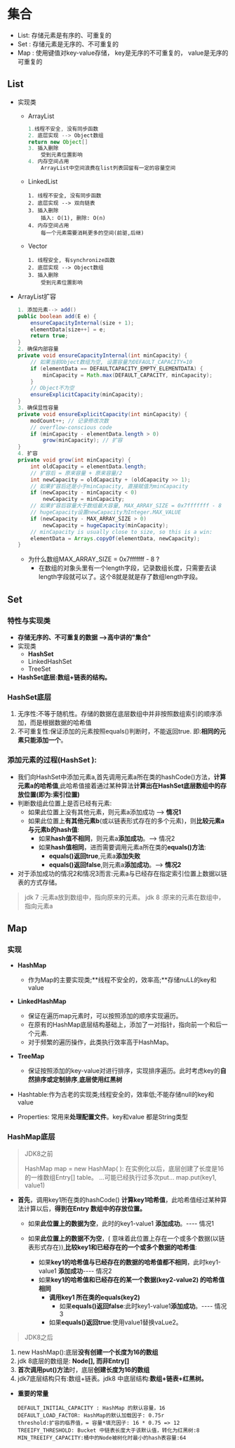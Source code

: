 # 集合

- List: 存储元素是有序的、可重复的
- Set : 存储元素是无序的、不可重复的
- Map : 使用键值对key-value存储， key是无序的不可重复的， value是无序的可重复的

## List

- 实现类

    - ArrayList

        ```java
        1.线程不安全, 没有同步函数
        2. 底层实现 --> Object数组
        return new Object[]
        3. 插入删除
            受到元素位置影响
        4. 内存空间占用
            ArrayList中空间浪费在list列表回留有一定的容量空间
        ```

    - LinkedList

        ```
        1. 线程不安全, 没有同步函数
        2. 底层实现 --> 双向链表
        3. 插入删除
            插入: O(1), 删除: O(n)
        4. 内存空间占用
            每一个元素需要消耗更多的空间(前驱,后继)
        ```

    - Vector

        ```
        1. 线程安全, 有synchronize函数
        2. 底层实现 --> Object数组
        3. 插入删除
        	受到元素位置影响
        ```

- ArrayList扩容

    ```java
    1. 添加元素--> add()
    public boolean add(E e) {
        ensureCapacityInternal(size + 1); 
        elementData[size++] = e;
        return true;
    }
    2. 确保内部容量
    private void ensureCapacityInternal(int minCapacity) {
        // 如果当前Object数组为空, 设置容量为DEFAULT_CAPACITY=10
        if (elementData == DEFAULTCAPACITY_EMPTY_ELEMENTDATA) {
            minCapacity = Math.max(DEFAULT_CAPACITY, minCapacity);
        }
        // Object不为空
        ensureExplicitCapacity(minCapacity);
    }
    3. 确保显性容量
    private void ensureExplicitCapacity(int minCapacity) {
        modCount++; // 记录修改次数
        // overflow-conscious code
        if (minCapacity - elementData.length > 0)
            grow(minCapacity); // 扩容
    }
    4. 扩容
    private void grow(int minCapacity) {
        int oldCapacity = elementData.length;
        // 扩容后 = 原来容量 + 原来容量/2
        int newCapacity = oldCapacity + (oldCapacity >> 1);
        // 如果扩容后还是小于minCapacity, 直接赋值为minCapacity
        if (newCapacity - minCapacity < 0)
            newCapacity = minCapacity;
        // 如果扩容后容量大于数组最大容量, MAX_ARRAY_SIZE = 0x7fffffff - 8
        // hugeCapacity设置newCapacity为Integer.MAX_VALUE
        if (newCapacity - MAX_ARRAY_SIZE > 0)
            newCapacity = hugeCapacity(minCapacity);
        // minCapacity is usually close to size, so this is a win:
        elementData = Arrays.copyOf(elementData, newCapacity);
    }   
    ```

    - 为什么数组MAX_ARRAY_SIZE = 0x7fffffff - 8 ?
        - 在数组的对象头里有一个length字段，记录数组长度，只需要去读length字段就可以了。这个8就是就是存了数组length字段。

## Set

### 特性与实现类

- **存储无序的、不可重复的数据 --\>高中讲的"集合"**
- 实现类
    - **HashSet**
    - LinkedHashSet
    - TreeSet
- **HashSet底层:数组+链表的结构。**

### HashSet底层

1. 无序性:不等于随机性。存储的数据在底层数组中并非按照数组索引的顺序添加，而是根据数据的哈希值
2. 不可重复性:保证添加的元素按照equals()判断时，不能返回true. 即:**相同的元素只能添加一个**。

### 添加元素的过程(HashSet ):

- 我们向HashSet中添加元素a,首先调用元素a所在类的hashCode()方法，**计算元素a的哈希值**,此哈希值接着通过某种算法**计算出在HashSet底层数组中的存放位置(即为:索引位置)**
- 判断数组此位置上是否已经有元素:
    - 如果此位置上没有其他元素，则元素a添加成功 --> **情况1**
    - 如果此位置上**有其他元素b**(或以链表形式存在的多个元素)，则**比较元素a与元素b的hash值**:
        - 如果**hash值不相同**，则元素a**添加成功**。--\> 情况2
        - 如果**hash值相同**，进而需要调用元素a所在类的**equals()方法**:
            - **equals()返回true**,元素a**添加失败**
            - **equals()返回false**,则元素a**添加成功**。--\>  **情况2**
- 对于添加成功的情况2和情况3而言:元素a与已经存在指定索引位置上数据以链表的方式存储。

> jdk 7 :元素a放到数组中，指向原来的元素。
> jdk 8 :原来的元素在数组中，指向元素a

## Map

### 实现

- **HashMap**
    - 作为Map的主要实现类;**线程不安全的，效率高;**存储nuLL的key和value
- **LinkedHashMap**
    - 保证在遍历map元素时，可以按照添加的顺序实现遍历。
    - 在原有的HashMap底层结构基础上，添加了一对指针，指向前一个和后一个元素.
    - 对于频繁的遍历操作，此类执行效率高于HashMap。

- **TreeMap**
    - 保证按照添加的key-value对进行排序，实现排序遍历。此时考虑key的**自然排序或定制排序**,**底层使用红黑树**

- Hashtable:作为古老的实现类;线程安全的，效率低;不能存储null的key和value

- Properties: 常用来**处理配置文件**。key和value 都是String类型

### HashMap底层

> JDK8之前
>
> HashMap map = new HashMap( ):
> 在实例化以后，底层创建了长度是16的一维数组Entry[] table。
> ...可能已经执行过多次put...
> map.put(key1, value1)

-  **首先**，调用key1所在类的hashCode() **计算key1哈希值**，此哈希值经过某种算法计算以后，**得到在Entry 数组中的存放位置。**

    - 如果**此位置上的数据为空**，此时的key1-value1 **添加成功**。---- 情况1

    - 如果**此位置上的数据不为空**，( 意味着此位置上存在一个或多个数据(以链表形式存在)),**比较key1和已经存在的一个或多个数据的哈希值**:
        - 如果**key1的哈希值与已经存在的数据的哈希值都不相同**，此时key1-value1 **添加成功**---- 情况2
        - 如果**key1的哈希值和已经存在的某一个数据(key2-value2) 的哈希值相同**
            - **调用key1 所在类的equals(key2)**
                - 如果**equals()返回false**:此时key1-value1**添加成功**。---- 情况3
            - 如果**equals()返回true**:使用value1替换vaLue2。

> JDK8之后

1. new HashMap():底层**没有创建一个长度为16的数组**
2. jdk 8底层的数组是: **Node[], 而非Entry[]**
3. **首次调用put()方法**时，底层**创建长度为16的数组**
4. jdk7底层结构只有:数组+链表。jdk8 中底层结构:**数组+链表+红黑树。**

- **重要的常量**

    ```
    DEFAULT_INITIAL_CAPACITY : HashMap 的默认容量，16
    DEFAULT_LOAD_FACTOR: HashMap的默认加载因子: 0.75r
    threshold:扩容的临界值，= 容量*填充因子: 16 * 0.75 => 12
    TREEIFY_THRESHOLD: Bucket 中链表长度大于该默认值，转化为红黑树:8
    MIN_TREEIFY_CAPACITY:桶中的Node被树化时最小的hash表容量:64
    ```

    

